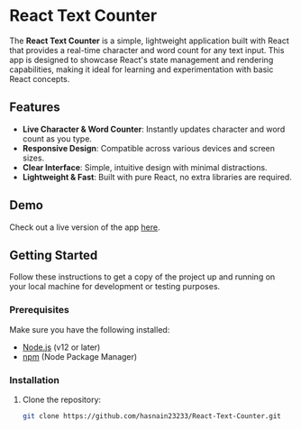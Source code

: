 # React Text Counter

The **React Text Counter** is a simple, lightweight application built with React that provides a real-time character and word count for any text input. This app is designed to showcase React's state management and rendering capabilities, making it ideal for learning and experimentation with basic React concepts.

## Features

- **Live Character & Word Counter**: Instantly updates character and word count as you type.
- **Responsive Design**: Compatible across various devices and screen sizes.
- **Clear Interface**: Simple, intuitive design with minimal distractions.
- **Lightweight & Fast**: Built with pure React, no extra libraries are required.

## Demo

Check out a live version of the app [here](link-to-demo-if-available).

## Getting Started

Follow these instructions to get a copy of the project up and running on your local machine for development or testing purposes.

### Prerequisites

Make sure you have the following installed:
- [Node.js](https://nodejs.org/en/) (v12 or later)
- [npm](https://www.npmjs.com/) (Node Package Manager)

### Installation

1. Clone the repository:
   ```bash
   git clone https://github.com/hasnain23233/React-Text-Counter.git
